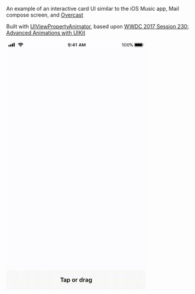 An example of an interactive card UI similar to the iOS Music app, Mail compose screen, and [Overcast](https://overcast.fm)

Built with [UIViewPropertyAnimator](https://developer.apple.com/documentation/uikit/uiviewpropertyanimator), based upon [WWDC 2017 Session 230: Advanced Animations with UIKit](https://developer.apple.com/videos/play/wwdc2017/230/)

<img src="CardUI.gif" width="375" height="667" />
